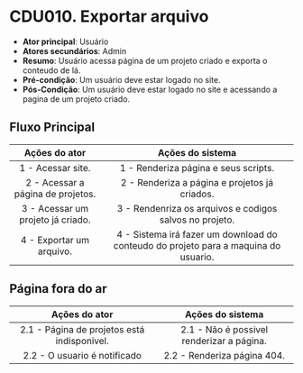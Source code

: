 # CDU010. Exportar arquivo 

- **Ator principal**: Usuário
- **Atores secundários**: Admin 
- **Resumo**: Usuário acessa página de um projeto criado e exporta o conteudo de lá.
- **Pré-condição**: Um usuário deve estar logado no site.
- **Pós-Condição**: Um usuário deve estar logado no site e acessando a pagina de um projeto criado.

## Fluxo Principal
| Ações do ator | Ações do sistema |
| :-----------------: | :-----------------: | 
| 1 - Acessar site. | 1 - Renderiza página e seus scripts. |  
| 2 - Acessar a página de projetos. | 2 - Renderiza a página e projetos já criados. | 
| 3 - Acessar um projeto já criado. | 3 - Rendenriza os arquivos e codigos salvos no projeto. |  
| 4 - Exportar um arquivo. | 4 - Sistema irá fazer um download do conteudo do projeto para a maquina do usuario. |

## Página fora do ar
| Ações do ator | Ações do sistema |
| :-----------------: |:-----------------: | 
| 2.1 - Página de projetos está indisponivel. | 2.1 - Não é possivel renderizar a página. |  
| 2.2 - O usuario é notificado | 2.2 - Renderiza página 404. |
